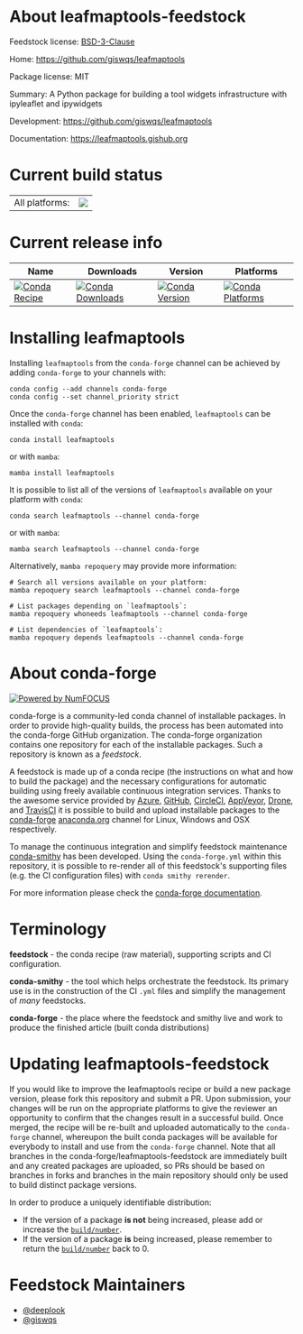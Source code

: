 About leafmaptools-feedstock
============================

Feedstock license: [BSD-3-Clause](https://github.com/conda-forge/leafmaptools-feedstock/blob/main/LICENSE.txt)

Home: https://github.com/giswqs/leafmaptools

Package license: MIT

Summary: A Python package for building a tool widgets infrastructure with ipyleaflet and ipywidgets

Development: https://github.com/giswqs/leafmaptools

Documentation: https://leafmaptools.gishub.org

Current build status
====================


<table><tr><td>All platforms:</td>
    <td>
      <a href="https://dev.azure.com/conda-forge/feedstock-builds/_build/latest?definitionId=12178&branchName=main">
        <img src="https://dev.azure.com/conda-forge/feedstock-builds/_apis/build/status/leafmaptools-feedstock?branchName=main">
      </a>
    </td>
  </tr>
</table>

Current release info
====================

| Name | Downloads | Version | Platforms |
| --- | --- | --- | --- |
| [![Conda Recipe](https://img.shields.io/badge/recipe-leafmaptools-green.svg)](https://anaconda.org/conda-forge/leafmaptools) | [![Conda Downloads](https://img.shields.io/conda/dn/conda-forge/leafmaptools.svg)](https://anaconda.org/conda-forge/leafmaptools) | [![Conda Version](https://img.shields.io/conda/vn/conda-forge/leafmaptools.svg)](https://anaconda.org/conda-forge/leafmaptools) | [![Conda Platforms](https://img.shields.io/conda/pn/conda-forge/leafmaptools.svg)](https://anaconda.org/conda-forge/leafmaptools) |

Installing leafmaptools
=======================

Installing `leafmaptools` from the `conda-forge` channel can be achieved by adding `conda-forge` to your channels with:

```
conda config --add channels conda-forge
conda config --set channel_priority strict
```

Once the `conda-forge` channel has been enabled, `leafmaptools` can be installed with `conda`:

```
conda install leafmaptools
```

or with `mamba`:

```
mamba install leafmaptools
```

It is possible to list all of the versions of `leafmaptools` available on your platform with `conda`:

```
conda search leafmaptools --channel conda-forge
```

or with `mamba`:

```
mamba search leafmaptools --channel conda-forge
```

Alternatively, `mamba repoquery` may provide more information:

```
# Search all versions available on your platform:
mamba repoquery search leafmaptools --channel conda-forge

# List packages depending on `leafmaptools`:
mamba repoquery whoneeds leafmaptools --channel conda-forge

# List dependencies of `leafmaptools`:
mamba repoquery depends leafmaptools --channel conda-forge
```


About conda-forge
=================

[![Powered by
NumFOCUS](https://img.shields.io/badge/powered%20by-NumFOCUS-orange.svg?style=flat&colorA=E1523D&colorB=007D8A)](https://numfocus.org)

conda-forge is a community-led conda channel of installable packages.
In order to provide high-quality builds, the process has been automated into the
conda-forge GitHub organization. The conda-forge organization contains one repository
for each of the installable packages. Such a repository is known as a *feedstock*.

A feedstock is made up of a conda recipe (the instructions on what and how to build
the package) and the necessary configurations for automatic building using freely
available continuous integration services. Thanks to the awesome service provided by
[Azure](https://azure.microsoft.com/en-us/services/devops/), [GitHub](https://github.com/),
[CircleCI](https://circleci.com/), [AppVeyor](https://www.appveyor.com/),
[Drone](https://cloud.drone.io/welcome), and [TravisCI](https://travis-ci.com/)
it is possible to build and upload installable packages to the
[conda-forge](https://anaconda.org/conda-forge) [anaconda.org](https://anaconda.org/)
channel for Linux, Windows and OSX respectively.

To manage the continuous integration and simplify feedstock maintenance
[conda-smithy](https://github.com/conda-forge/conda-smithy) has been developed.
Using the ``conda-forge.yml`` within this repository, it is possible to re-render all of
this feedstock's supporting files (e.g. the CI configuration files) with ``conda smithy rerender``.

For more information please check the [conda-forge documentation](https://conda-forge.org/docs/).

Terminology
===========

**feedstock** - the conda recipe (raw material), supporting scripts and CI configuration.

**conda-smithy** - the tool which helps orchestrate the feedstock.
                   Its primary use is in the construction of the CI ``.yml`` files
                   and simplify the management of *many* feedstocks.

**conda-forge** - the place where the feedstock and smithy live and work to
                  produce the finished article (built conda distributions)


Updating leafmaptools-feedstock
===============================

If you would like to improve the leafmaptools recipe or build a new
package version, please fork this repository and submit a PR. Upon submission,
your changes will be run on the appropriate platforms to give the reviewer an
opportunity to confirm that the changes result in a successful build. Once
merged, the recipe will be re-built and uploaded automatically to the
`conda-forge` channel, whereupon the built conda packages will be available for
everybody to install and use from the `conda-forge` channel.
Note that all branches in the conda-forge/leafmaptools-feedstock are
immediately built and any created packages are uploaded, so PRs should be based
on branches in forks and branches in the main repository should only be used to
build distinct package versions.

In order to produce a uniquely identifiable distribution:
 * If the version of a package **is not** being increased, please add or increase
   the [``build/number``](https://docs.conda.io/projects/conda-build/en/latest/resources/define-metadata.html#build-number-and-string).
 * If the version of a package **is** being increased, please remember to return
   the [``build/number``](https://docs.conda.io/projects/conda-build/en/latest/resources/define-metadata.html#build-number-and-string)
   back to 0.

Feedstock Maintainers
=====================

* [@deeplook](https://github.com/deeplook/)
* [@giswqs](https://github.com/giswqs/)

